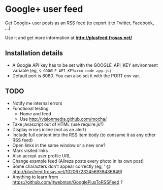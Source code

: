 # Google+ user feed

Get Google+ user posts as an RSS feed (to export it to Twitter, Facebook, ...)

Use it and get more information at **http://plusfeed.frosas.net/**

## Installation details

- A Google API key has to be set with the GOOGLE_API_KEY environment variable (eg, `$ GOOGLE_API_KEY=xxx node app.js`)
- Default port is 8080. You can also set it with the PORT env var.

## TODO

- Notify me internal errors
- Functional testing
  - Home and feed
  - Use http://visionmedia.github.com/mocha/
- Take javascript out of HTML (use require.js?)
- Display errors inline (not as an alert)
- Include full content into the RSS item body (to consume it as any other RSS feed)
- Open links in the same window or a new one?
- Mark visited links
- Also accept user profile URL
- Change example feed (Alireza posts every photo in its own post)
- Some characters don't appear correctly (eg, &#39; @ http://plusfeed.frosas.net/102067232456938436649)
- Anything to learn from https://github.com/jtwebman/GooglePlusToRSSFeed ?